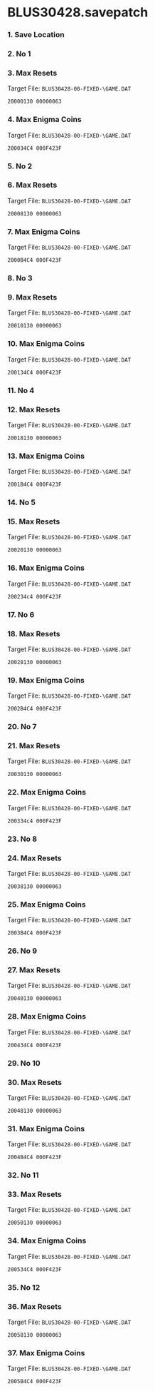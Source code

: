 # BLUS30428.savepatch

### 1. Save Location
### 2. No 1
### 3. Max Resets

Target File: `BLUS30428-00-FIXED-\GAME.DAT`

```
20000130 00000063
```

### 4. Max Enigma Coins

Target File: `BLUS30428-00-FIXED-\GAME.DAT`

```
200034C4 000F423F
```

### 5. No 2
### 6. Max Resets

Target File: `BLUS30428-00-FIXED-\GAME.DAT`

```
20008130 00000063
```

### 7. Max Enigma Coins

Target File: `BLUS30428-00-FIXED-\GAME.DAT`

```
2000B4C4 000F423F
```

### 8. No 3
### 9. Max Resets

Target File: `BLUS30428-00-FIXED-\GAME.DAT`

```
20010130 00000063
```

### 10. Max Enigma Coins

Target File: `BLUS30428-00-FIXED-\GAME.DAT`

```
200134C4 000F423F
```

### 11. No 4
### 12. Max Resets

Target File: `BLUS30428-00-FIXED-\GAME.DAT`

```
20018130 00000063
```

### 13. Max Enigma Coins

Target File: `BLUS30428-00-FIXED-\GAME.DAT`

```
2001B4C4 000F423F
```

### 14. No 5
### 15. Max Resets

Target File: `BLUS30428-00-FIXED-\GAME.DAT`

```
20020130 00000063
```

### 16. Max Enigma Coins

Target File: `BLUS30428-00-FIXED-\GAME.DAT`

```
200234c4 000F423F
```

### 17. No 6
### 18. Max Resets

Target File: `BLUS30428-00-FIXED-\GAME.DAT`

```
20028130 00000063
```

### 19. Max Enigma Coins

Target File: `BLUS30428-00-FIXED-\GAME.DAT`

```
2002B4C4 000F423F
```

### 20. No 7
### 21. Max Resets

Target File: `BLUS30428-00-FIXED-\GAME.DAT`

```
20030130 00000063
```

### 22. Max Enigma Coins

Target File: `BLUS30428-00-FIXED-\GAME.DAT`

```
200334c4 000F423F
```

### 23. No 8
### 24. Max Resets

Target File: `BLUS30428-00-FIXED-\GAME.DAT`

```
20038130 00000063
```

### 25. Max Enigma Coins

Target File: `BLUS30428-00-FIXED-\GAME.DAT`

```
2003B4C4 000F423F
```

### 26. No 9
### 27. Max Resets

Target File: `BLUS30428-00-FIXED-\GAME.DAT`

```
20040130 00000063
```

### 28. Max Enigma Coins

Target File: `BLUS30428-00-FIXED-\GAME.DAT`

```
200434C4 000F423F
```

### 29. No 10
### 30. Max Resets

Target File: `BLUS30428-00-FIXED-\GAME.DAT`

```
20048130 00000063
```

### 31. Max Enigma Coins

Target File: `BLUS30428-00-FIXED-\GAME.DAT`

```
2004B4C4 000F423F
```

### 32. No 11
### 33. Max Resets

Target File: `BLUS30428-00-FIXED-\GAME.DAT`

```
20050130 00000063
```

### 34. Max Enigma Coins

Target File: `BLUS30428-00-FIXED-\GAME.DAT`

```
200534C4 000F423F
```

### 35. No 12
### 36. Max Resets

Target File: `BLUS30428-00-FIXED-\GAME.DAT`

```
20058130 00000063
```

### 37. Max Enigma Coins

Target File: `BLUS30428-00-FIXED-\GAME.DAT`

```
2005B4C4 000F423F
```

